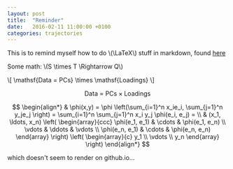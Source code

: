 ```yaml
---
layout: post
title:  "Reminder"
date:   2016-02-11 11:00:00 +0100
categories: trajectories
---
```

<script type="text/x-mathjax-config">
    MathJax.Hub.Config({
      jax: ["input/TeX", "output/HTML-CSS"],
      tex2jax: {
        inlineMath: [ ['$', '$'], ["\(", "\)"] ],
        displayMath: [ ['$$', '$$'], ["\[", "\]"] ],
        processEscapes: true,
        skipTags: ['script', 'noscript', 'style', 'textarea', 'pre', 'code']
      }
      //,
      //displayAlign: "left",
      //displayIndent: "2em"
    });
</script>
<script src="http://cdn.mathjax.org/mathjax/latest/MathJax.js?config=TeX-AMS-MML_HTMLorMML" type="text/javascript"></script>

This is to remind myself how to do \\(\LaTeX\\) stuff in markdown, found [here](http://gastonsanchez.com/opinion/2014/02/16/Mathjax-with-jekyll/)

Some math: \\(S \times T \Rightarrow Q\\)

\\[ \mathsf{Data = PCs} \times \mathsf{Loadings} \\]

$$ \mbox{Data = PCs} \times \mbox{Loadings} $$

$$
\begin{align*}
  & \phi(x,y) = \phi \left(\sum_{i=1}^n x_ie_i, \sum_{j=1}^n y_je_j \right)
  = \sum_{i=1}^n \sum_{j=1}^n x_i y_j \phi(e_i, e_j) = \\
  & (x_1, \ldots, x_n) \left( \begin{array}{ccc}
      \phi(e_1, e_1) & \cdots & \phi(e_1, e_n) \\
      \vdots & \ddots & \vdots \\
      \phi(e_n, e_1) & \cdots & \phi(e_n, e_n)
    \end{array} \right)
  \left( \begin{array}{c}
      y_1 \\
      \vdots \\
      y_n
    \end{array} \right)
\end{align*}
$$

which doesn't seem to render on github.io...
